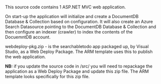 This source code contains 1 ASP.NET MVC web application.

On start-up the application will initialize and create a DocumentDB Database & Collection based on configuration. It will also create an Azure Search Datasource pointing to the DocumentDB Database & Collection and then configure an indexer (crawler) to index the contents of the DocuemntDB account.

webdeploy-pkg.zip - is the searchabletodo app packaged up, by Visual Studio, as a Web Deploy Package. The ARM template uses this to publish the web application. 

**NB:** if you update the source code in /src/ you will need to repackage the application as a Web Deploy Package and update this zip file. The ARM template looks specifically for this zip file. 
